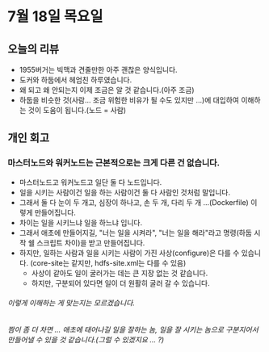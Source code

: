 # 7월 18일 목요일

## 오늘의 리뷰

- 1955버거는 빅맥과 견줄만한 아주 괜찮은 양식입니다.
- 도커와 하둡에서 헤엄친 하루였습니다.
- 왜 되고 왜 안되는지 이제 조금은 알 것 같습니다.(아주 조금)
- 하둡을 비슷한 것(사람... 조금 위험한 비유가 될 수도 있지만 ...)에 대입하여 이해하는 것이 도움이 됩니다.(노드 = 사람)

## 개인 회고

### 마스터노드와 워커노드는 근본적으로는 크게 다른 건 없습니다.
- 마스터노드고 워커노드고 일단 둘 다 노드입니다.
- 일을 시키는 사람이건 일을 하는 사람이건 둘 다 사람인 것처럼 말입니다.
- 그래서 둘 다 눈이 두 개고, 심장이 하나고, 손 두 개, 다리 두 개 ...(Dockerfile) 이렇게 만들어집니다.
- 차이는 일을 시키느냐 일을 하느냐 입니다.
- 그래서 애초에 만들어지길, "너는 일을 시켜라", "너는 일을 해라"라고 명령(하둡 시작 쉘 스크립트 차이)을 받고 만들어집니다.
- 하지만, 일하는 사람과 일을 시키는 사람이 가진 사상(configure)은 다를 수 있습니다. (core-site는 같지만, hdfs-site.xml는 다를 수 있음)
    - 사상이 같아도 일이 굴러가는 데는 큰 지장 없는 것 같습니다.
    - 하지만, 구분되어 있다면 일이 더 원활히 굴러 갈 수 있습니다.

###### 이렇게 이해하는 게 맞는지는 모르겠습니다.
###### 짬이 좀 더 차면 ... 애초에 태어나길 일을 잘하는 놈, 일을 잘 시키는 놈으로 구분지어서 만들어낼 수 있을 것 같습니다.(그럴 수 있겠지요 ... ?)